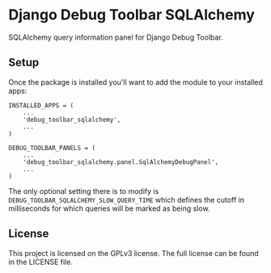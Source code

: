 # Django Debug Toolbar SQLAlchemy

SQLAlchemy query information panel for Django Debug Toolbar.

## Setup

Once the package is installed you'll want to add the module to your installed apps:

	INSTALLED_APPS = (
		...
		'debug_toolbar_sqlalchemy',
		...
	)
	
	DEBUG_TOOLBAR_PANELS = (
		...
		'debug_toolbar_sqlalchemy.panel.SqlAlchemyDebugPanel',
		...
	)

The only optional setting there is to modify is ```DEBUG_TOOLBAR_SQLALCHEMY_SLOW_QUERY_TIME``` which defines the cutoff in milliseconds for which queries will be marked as being slow.

## License
This project is licensed on the GPLv3 license. The full license can be found in the LICENSE file.